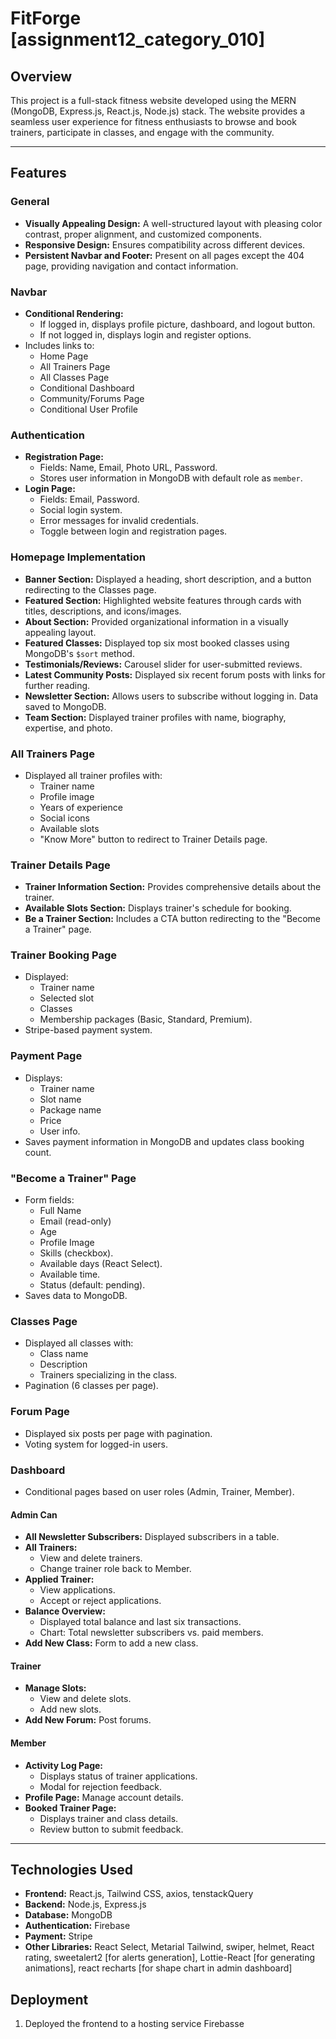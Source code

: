 # FitForge [assignment12_category_010]


## Overview
This project is a full-stack fitness website developed using the MERN (MongoDB, Express.js, React.js, Node.js) stack. The website provides a seamless user experience for fitness enthusiasts to browse and book trainers, participate in classes, and engage with the community.

---

## Features

### General
- **Visually Appealing Design:** A well-structured layout with pleasing color contrast, proper alignment, and customized components.
- **Responsive Design:** Ensures compatibility across different devices.
- **Persistent Navbar and Footer:** Present on all pages except the 404 page, providing navigation and contact information.

### Navbar
- **Conditional Rendering:** 
  - If logged in, displays profile picture, dashboard, and logout button.
  - If not logged in, displays login and register options.
- Includes links to:
  - Home Page
  - All Trainers Page
  - All Classes Page
  - Conditional Dashboard
  - Community/Forums Page
  - Conditional User Profile

### Authentication
- **Registration Page:**
  - Fields: Name, Email, Photo URL, Password.
  - Stores user information in MongoDB with default role as `member`.
- **Login Page:**
  - Fields: Email, Password.
  - Social login system.
  - Error messages for invalid credentials.
  - Toggle between login and registration pages.

### Homepage Implementation
- **Banner Section:** Displayed a heading, short description, and a button redirecting to the Classes page.
- **Featured Section:** Highlighted website features through cards with titles, descriptions, and icons/images.
- **About Section:** Provided organizational information in a visually appealing layout.
- **Featured Classes:** Displayed top six most booked classes using MongoDB's `$sort` method.
- **Testimonials/Reviews:** Carousel slider for user-submitted reviews.
- **Latest Community Posts:** Displayed six recent forum posts with links for further reading.
- **Newsletter Section:** Allows users to subscribe without logging in. Data saved to MongoDB.
- **Team Section:** Displayed trainer profiles with name, biography, expertise, and photo.

### All Trainers Page
- Displayed all trainer profiles with:
  - Trainer name
  - Profile image
  - Years of experience
  - Social icons
  - Available slots
  - "Know More" button to redirect to Trainer Details page.

### Trainer Details Page
- **Trainer Information Section:** Provides comprehensive details about the trainer.
- **Available Slots Section:** Displays trainer's schedule for booking.
- **Be a Trainer Section:** Includes a CTA button redirecting to the "Become a Trainer" page.

### Trainer Booking Page
- Displayed:
  - Trainer name
  - Selected slot
  - Classes
  - Membership packages (Basic, Standard, Premium).
- Stripe-based payment system.

### Payment Page
- Displays:
  - Trainer name
  - Slot name
  - Package name
  - Price
  - User info.
- Saves payment information in MongoDB and updates class booking count.

### "Become a Trainer" Page
- Form fields:
  - Full Name
  - Email (read-only)
  - Age
  - Profile Image
  - Skills (checkbox).
  - Available days (React Select).
  - Available time.
  - Status (default: pending).
- Saves data to MongoDB.

### Classes Page
- Displayed all classes with:
  - Class name
  - Description
  - Trainers specializing in the class.
- Pagination (6 classes per page).

### Forum Page
- Displayed six posts per page with pagination.
- Voting system for logged-in users.

### Dashboard
- Conditional pages based on user roles (Admin, Trainer, Member).

#### Admin Can 
- **All Newsletter Subscribers:** Displayed subscribers in a table.
- **All Trainers:**
  - View and delete trainers.
  - Change trainer role back to Member.
- **Applied Trainer:**
  - View applications.
  - Accept or reject applications.
- **Balance Overview:**
  - Displayed total balance and last six transactions.
  - Chart: Total newsletter subscribers vs. paid members.
- **Add New Class:** Form to add a new class.

#### Trainer
- **Manage Slots:**
  - View and delete slots.
  - Add new slots.
- **Add New Forum:** Post forums.

#### Member
- **Activity Log Page:**
  - Displays status of trainer applications.
  - Modal for rejection feedback.
- **Profile Page:** Manage account details.
- **Booked Trainer Page:**
  - Displays trainer and class details.
  - Review button to submit feedback.

---

## Technologies Used
- **Frontend:** React.js, Tailwind CSS, axios, tenstackQuery
- **Backend:** Node.js, Express.js
- **Database:** MongoDB
- **Authentication:** Firebase
- **Payment:** Stripe
- **Other Libraries:** React Select, Metarial Tailwind, swiper, helmet, React rating, sweetalert2 [for alerts generation], Lottie-React [for generating animations], react recharts [for shape chart in admin dashboard]



## Deployment

1. Deployed the frontend to a hosting service Firebasse 

